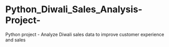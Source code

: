# Python_Diwali_Sales_Analysis-Project-
Python project - Analyze Diwali sales data to improve customer experience and sales
